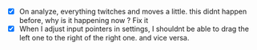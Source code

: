 - [x] On analyze, everything twitches and moves a little. this didnt happen before, why is it happening now ? Fix it
- [x] When I adjust input pointers in settings, I shouldnt be able to drag the left one to the right of the right one. and vice versa.